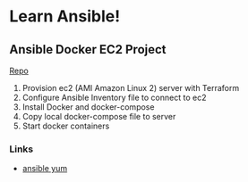 # Learn Ansible!

## Ansible Docker EC2 Project

[Repo](https://gitlab.com/miltozz/learn-ansible/-/tree/terra-ec2-ans-dock-2)

1. Provision ec2 (AMI Amazon Linux 2) server with Terraform
2. Configure Ansible Inventory file to connect to ec2
3. Install Docker and docker-compose
4. Copy local docker-compose file to server
5. Start docker containers



### Links

- [ansible yum](https://docs.ansible.com/ansible/latest/collections/ansible/builtin/yum_module.html)
